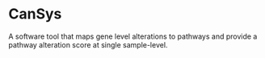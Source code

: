 # CanSys
A software tool that maps gene level alterations to pathways and provide a pathway alteration score at single sample-level.
